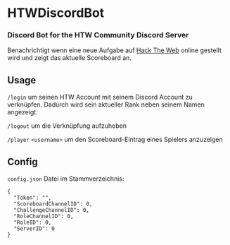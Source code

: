 # HTWDiscordBot

### Discord Bot for the HTW Community Discord Server

Benachrichtigt wenn eine neue Aufgabe auf [Hack The Web](https://hack.arrrg.de/) online gestellt wird und zeigt das aktuelle Scoreboard an.

## Usage

`/login` um seinen HTW Account mit seinem Discord Account zu verknüpfen.
Dadurch wird sein aktueller Rank neben seinem Namen angezeigt.

`/logout` um die Verknüpfung aufzuheben

`/player` `<username>` um den Scoreboard-Eintrag eines Spielers anzuzeigen

## Config

`config.json` Datei im Stammverzeichnis:

```
{
  "Token": "",
  "ScoreboardChannelID": 0,
  "ChallengeChannelID": 0,
  "RoleChannelID": 0,
  "RoleID": 0,
  "ServerID": 0
}
```
